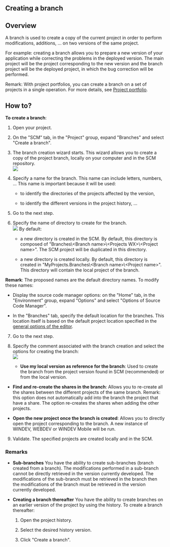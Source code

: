 


## Creating a branch
			



<a name="NOTE1"></a>
<a name="NOTE1_1"></a>


## Overview
<a name="overview_ELTTEXTE000149"></a>
A branch is used to create a copy of the current project in order to perform modifications, additions, ... on two versions of the same project.

For example: creating a branch allows you to prepare a new version of your application while correcting the problems in the deployed version. The main project will be the project corresponding to the new version and the branch project will be the deployed project, in which the bug correction will be performed.

Remark: With project portfolios, you can create a branch on a set of projects in a single operation. For more details, see [Project portfolio](../Editeurs/9500231.md). 

<a name="NOTE2"></a>
<a name="NOTE2_1"></a>


## How to?
<a name="how_ELTTEXTE000173"></a>
**To create a branch**: 

1. Open your project.

2. On the "SCM" tab, in the "Project" group, expand "Branches" and select "Create a branch".

3. The branch creation wizard starts. This wizard allows you to create a copy of the project branch, locally on your computer and in the SCM repository.<br>![](https://doc.pcsoft.fr/en-US/images/image.awp?langid=3&name=GDS_Creer_Branche%20-%20HC%20N%B0001.gif&type=thumb)


4. Specify a name for the branch. This name can include letters, numbers, ... This name is important because it will be used:

	- to identify the directories of the projects affected by the version, 

	- to identify the different versions in the project history, ...




5. Go to the next step.

6. Specify the name of directory to create for the branch. <br>![](https://doc.pcsoft.fr/en-US/images/image.awp?langid=3&name=GDS_Creer_Branche%20-%20HC%20N%B0002.gif&type=thumb)
By default:

	- a new directory is created in the SCM. By default, this directory is composed of "Branches\\&lt;Branch name&gt;\\&lt;Projects WX&gt;\\&lt;Project name&gt;". The SCM project will be duplicated in this directory.

	- a new directory is created locally. By default, this directory is created in "MyProjects.Branches\\&lt;Branch name&gt;\\&lt;Project name&gt;". This directory will contain the local project of the branch.


 **Remark**: The proposed names are the default directory names. To modify these names: 

- Display the source code manager options: on the "Home" tab, in the "Environment" group, expand "Options" and select "Options of Source Code Manager". 

- In the "Branches" tab, specify the default location for the branches. This location itself is based on the default project location specified in the [general options of the editor](../Editeurs/2036001.md).

7. Go to the next step. 

8. Specify the comment associated with the branch creation and select the options for creating the branch: <br>![](https://doc.pcsoft.fr/en-US/images/image.awp?langid=3&name=GDS_Creer_Branche%20-%20HC%20N%B0003.gif&type=thumb)


	- **Use my local version as reference for the branch**: Used to create the branch from the project version found in SCM (recommended) or from the local version.

- **Find and re-create the shares in the branch**: Allows you to re-create all the shares between the different projects of the same branch. Remark: this option does not automatically add into the branch the project that have a share. The option re-creates the shares when adding the other projects.

- **Open the new project once the branch is created**: Allows you to directly open the project corresponding to the branch. A new instance of WINDEV, WEBDEV or WINDEV Mobile will be run.

9. Validate. The specified projects are created locally and in the SCM.



<a name="NOTE2_2"></a>


### Remarks
<a name="remarks_ELTPARAGRAPHE000087"></a>

- **Sub-branches**
	You have the ability to create sub-branches (branch created from a branch).
	The modifications performed in a sub-branch cannot be directly retrieved in the version currently developed. The modifications of the sub-branch must be retrieved in the branch then the modifications of the branch must be retrieved in the version currently developed.

- **Creating a branch thereafter**
	You have the ability to create branches on an earlier version of the project by using the history.
	To create a branch thereafter: 

	1. Open the project history.

	2. Select the desired history version.

	3. Click "Create a branch".









